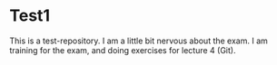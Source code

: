 # Test1
This is a test-repository. I am a little bit nervous about the exam. I am training for the exam, and doing exercises for lecture 4 (Git). 
